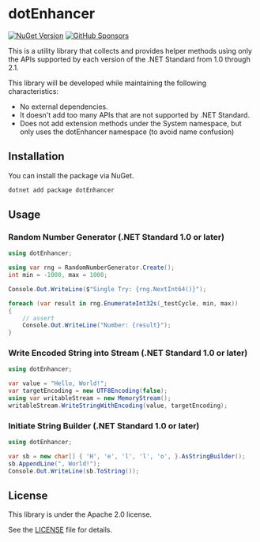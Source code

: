 # dotEnhancer

[![NuGet Version](https://img.shields.io/nuget/v/dotEnhancer)](https://www.nuget.org/packages/dotEnhancer/) [![GitHub Sponsors](https://img.shields.io/github/sponsors/rkttu)](https://github.com/sponsors/rkttu/)

This is a utility library that collects and provides helper methods using only the APIs supported by each version of the .NET Standard from 1.0 through 2.1.

This library will be developed while maintaining the following characteristics:

- No external dependencies.
- It doesn't add too many APIs that are not supported by .NET Standard.
- Does not add extension methods under the System namespace, but only uses the dotEnhancer namespace (to avoid name confusion)

## Installation

You can install the package via NuGet.

```bash
dotnet add package dotEnhancer
```

## Usage

### Random Number Generator (.NET Standard 1.0 or later)

```csharp
using dotEnhancer;

using var rng = RandomNumberGenerator.Create();
int min = -1000, max = 1000;

Console.Out.WriteLine($"Single Try: {rng.NextInt64()}");

foreach (var result in rng.EnumerateInt32s(_testCycle, min, max))
{
    // assert
    Console.Out.WriteLine("Number: {result}");
}
```

### Write Encoded String into Stream (.NET Standard 1.0 or later)

```csharp
using dotEnhancer;

var value = "Hello, World!";
var targetEncoding = new UTF8Encoding(false);
using var writableStream = new MemoryStream();
writableStream.WriteStringWithEncoding(value, targetEncoding);
```

### Initiate String Builder (.NET Standard 1.0 or later)

```csharp
using dotEnhancer;

var sb = new char[] { 'H', 'e', 'l', 'l', 'o', }.AsStringBuilder();
sb.AppendLine(", World!");
Console.Out.WriteLine(sb.ToString());
```

## License

This library is under the Apache 2.0 license.

See the [LICENSE](LICENSE) file for details.
